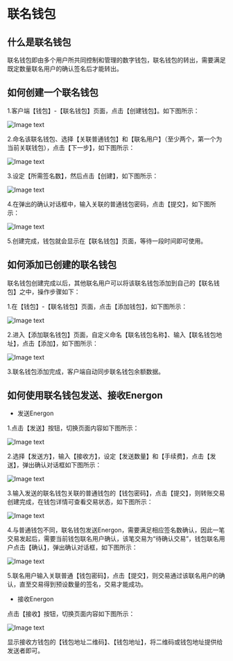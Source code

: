 ﻿# 联名钱包

## <a name="what_is"></a>什么是联名钱包
联名钱包即由多个用户所共同控制和管理的数字钱包，联名钱包的转出，需要满足既定数量联名用户的确认签名后才能转出。

## <a name="how_to_create"></a>如何创建一个联名钱包

1.客户端【钱包】-【联名钱包】页面，点击【创建钱包】。如下图所示：

![Image text](./platon-samurai/image/Swallet_creation-cn.png)

2.命名该联名钱包、选择【关联普通钱包】和【联名用户】（至少两个，第一个为当前关联钱包），点击【下一步】，如下图所示：

![Image text](./platon-samurai/image/Swallet_info_input-cn.png)

3.设定【所需签名数】，然后点击【创建】，如下图所示：

![Image text](./platon-samurai/image/Sign_NO-cn.png)

4.在弹出的确认对话框中，输入关联的普通钱包密码，点击【提交】，如下图所示：

![Image text](./platon-samurai/image/Send_confirm_Swallet1-cn.png)

5.创建完成，钱包就会显示在【联名钱包】页面，等待一段时间即可使用。

## <a name="how_to_add"></a>如何添加已创建的联名钱包
联名钱包创建完成以后，其他联名用户可以将该联名钱包添加到自己的【联名钱包】之中，操作步骤如下：

1.在【钱包】-【联名钱包】页面，点击【添加钱包】，如下图所示：

![Image text](./platon-samurai/image/Add_Swallet-cn.png)

2.进入【添加联名钱包】页面，自定义命名【联名钱包名称】、输入【联名钱包地址】，点击【添加】，如下图所示：

![Image text](./platon-samurai/image/Input_info_added_Swallet-cn.png)

3.联名钱包添加完成，客户端自动同步联名钱包余额数据。

## <a name="how_to_use"></a>如何使用联名钱包发送、接收Energon

+ 发送Energon

1.点击【发送】按钮，切换页面内容如下图所示：

![Image text](./platon-samurai/image/Send_Swallet-cn.png)

2.选择【发送方】，输入【接收方】，设定【发送数量】和【手续费】，点击【发送】，弹出确认对话框如下图所示：

![Image text](./platon-samurai/image/Send_confirm_Swallet2-cn.png)

3.输入发送的联名钱包关联的普通钱包的【钱包密码】，点击【提交】，则转账交易创建完成，在钱包详情可查看交易状态，如下图所示：

![Image text](./platon-samurai/image/Transaction_to_be_confirmed_Swallet-cn.png)

4.与普通钱包不同，联名钱包发送Energon，需要满足相应签名数确认，因此一笔交易发起后，需要当前钱包联名用户确认，该笔交易为“待确认交易”，钱包联名用户点击【确认】，弹出确认对话框，如下图所示：

![Image text](./platon-samurai/image/Execute_contract_Swallet_confirm-cn.png)

5.联名用户输入关联普通【钱包密码】，点击【提交】，则交易通过该联名用户的确认，直至交易得到预设数量的签名，交易才能成功。

+ 接收Energon

点击【接收】按钮，切换页面内容如下图所示：

![Image text](./platon-samurai/image/QR_code_Swallet-cn.png)

显示接收方钱包的【钱包地址二维码】、【钱包地址】，将二维码或钱包地址提供给发送者即可。

